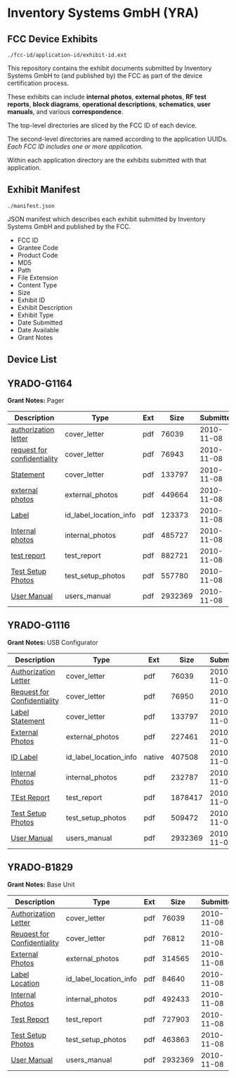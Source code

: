 # Inventory Systems GmbH (YRA)
## FCC Device Exhibits

```
./fcc-id/application-id/exhibit-id.ext
```

This repository contains the exhibit documents submitted by Inventory Systems GmbH to (and published by) the FCC as part of the device certification process.

These exhibits can include **internal photos**, **external photos**, **RF test reports**, **block diagrams**, **operational descriptions**, **schematics**, **user manuals**, and various **correspondence**.

The top-level directories are sliced by the FCC ID of each device.

The second-level directories are named according to the application UUIDs. *Each FCC ID includes one or more application.*

Within each application directory are the exhibits submitted with that application. 

## Exhibit Manifest

```
./manifest.json
```

JSON manifest which describes each exhibit submitted by Inventory Systems GmbH and published by the FCC.

- FCC ID
- Grantee Code
- Product Code
- MD5
- Path
- File Extension
- Content Type
- Size
- Exhibit ID
- Exhibit Description
- Exhibit Type
- Date Submitted
- Date Available
- Grant Notes

## Device List
## YRADO-G1164
**Grant Notes:** Pager

| Description | Type | Ext | Size | Submitted | Available |
| ----------- | ---- | --- | ---- | --------- | --------- |
| [authorization letter](YRADO-G1164/9f34cbd3a3f91a5d1abe14eabc5d0931/1372293.pdf) | cover_letter | pdf | 76039 | 2010-11-08 | 2010-11-08 |
| [request for confidentiality](YRADO-G1164/9f34cbd3a3f91a5d1abe14eabc5d0931/1372351.pdf) | cover_letter | pdf | 76943 | 2010-11-08 | 2010-11-08 |
| [Statement](YRADO-G1164/9f34cbd3a3f91a5d1abe14eabc5d0931/1372338.pdf) | cover_letter | pdf | 133797 | 2010-11-08 | 2010-11-08 |
| [external photos](YRADO-G1164/9f34cbd3a3f91a5d1abe14eabc5d0931/1372348.pdf) | external_photos | pdf | 449664 | 2010-11-08 | 2010-11-08 |
| [Label](YRADO-G1164/9f34cbd3a3f91a5d1abe14eabc5d0931/1372354.pdf) | id_label_location_info | pdf | 123373 | 2010-11-08 | 2010-11-08 |
| [Internal photos](YRADO-G1164/9f34cbd3a3f91a5d1abe14eabc5d0931/1372347.pdf) | internal_photos | pdf | 485727 | 2010-11-08 | 2010-11-08 |
| [test report](YRADO-G1164/9f34cbd3a3f91a5d1abe14eabc5d0931/1372349.pdf) | test_report | pdf | 882721 | 2010-11-08 | 2010-11-08 |
| [Test Setup Photos](YRADO-G1164/9f34cbd3a3f91a5d1abe14eabc5d0931/1372346.pdf) | test_setup_photos | pdf | 557780 | 2010-11-08 | 2010-11-08 |
| [User Manual](YRADO-G1164/9f34cbd3a3f91a5d1abe14eabc5d0931/1372295.pdf) | users_manual | pdf | 2932369 | 2010-11-08 | 2010-11-08 |
## YRADO-G1116
**Grant Notes:** USB Configurator

| Description | Type | Ext | Size | Submitted | Available |
| ----------- | ---- | --- | ---- | --------- | --------- |
| [Authorization Letter](YRADO-G1116/3d5a8b7ccfe0c03e3ebcf19fe951c8ea/1372293.pdf) | cover_letter | pdf | 76039 | 2010-11-08 | 2010-11-08 |
| [Request for Confidentiality](YRADO-G1116/3d5a8b7ccfe0c03e3ebcf19fe951c8ea/1372337.pdf) | cover_letter | pdf | 76950 | 2010-11-08 | 2010-11-08 |
| [Label Statement](YRADO-G1116/3d5a8b7ccfe0c03e3ebcf19fe951c8ea/1372338.pdf) | cover_letter | pdf | 133797 | 2010-11-08 | 2010-11-08 |
| [External Photos](YRADO-G1116/3d5a8b7ccfe0c03e3ebcf19fe951c8ea/1372334.pdf) | external_photos | pdf | 227461 | 2010-11-08 | 2010-11-08 |
| [ID Label](YRADO-G1116/3d5a8b7ccfe0c03e3ebcf19fe951c8ea/1372339.native) | id_label_location_info | native | 407508 | 2010-11-08 | 2010-11-08 |
| [Internal Photos](YRADO-G1116/3d5a8b7ccfe0c03e3ebcf19fe951c8ea/1372333.pdf) | internal_photos | pdf | 232787 | 2010-11-08 | 2010-11-08 |
| [TEst Report](YRADO-G1116/3d5a8b7ccfe0c03e3ebcf19fe951c8ea/1372335.pdf) | test_report | pdf | 1878417 | 2010-11-08 | 2010-11-08 |
| [Test Setup Photos](YRADO-G1116/3d5a8b7ccfe0c03e3ebcf19fe951c8ea/1372332.pdf) | test_setup_photos | pdf | 509472 | 2010-11-08 | 2010-11-08 |
| [User Manual](YRADO-G1116/3d5a8b7ccfe0c03e3ebcf19fe951c8ea/1372295.pdf) | users_manual | pdf | 2932369 | 2010-11-08 | 2010-11-08 |
## YRADO-B1829
**Grant Notes:** Base Unit

| Description | Type | Ext | Size | Submitted | Available |
| ----------- | ---- | --- | ---- | --------- | --------- |
| [Authorization Letter](YRADO-B1829/96bacc153afea0707f4fa50f60249ca6/1372293.pdf) | cover_letter | pdf | 76039 | 2010-11-08 | 2010-11-08 |
| [Reuqest for Confidentiality](YRADO-B1829/96bacc153afea0707f4fa50f60249ca6/1372294.pdf) | cover_letter | pdf | 76812 | 2010-11-08 | 2010-11-08 |
| [External Photos](YRADO-B1829/96bacc153afea0707f4fa50f60249ca6/1372291.pdf) | external_photos | pdf | 314565 | 2010-11-08 | 2010-11-08 |
| [Label Location](YRADO-B1829/96bacc153afea0707f4fa50f60249ca6/1372297.pdf) | id_label_location_info | pdf | 84640 | 2010-11-08 | 2010-11-08 |
| [Internal Photos](YRADO-B1829/96bacc153afea0707f4fa50f60249ca6/1372296.pdf) | internal_photos | pdf | 492433 | 2010-11-08 | 2010-11-08 |
| [Test Report](YRADO-B1829/96bacc153afea0707f4fa50f60249ca6/1372292.pdf) | test_report | pdf | 727903 | 2010-11-08 | 2010-11-08 |
| [Test Setup Photos](YRADO-B1829/96bacc153afea0707f4fa50f60249ca6/1372311.pdf) | test_setup_photos | pdf | 463863 | 2010-11-08 | 2010-11-08 |
| [User Manual](YRADO-B1829/96bacc153afea0707f4fa50f60249ca6/1372295.pdf) | users_manual | pdf | 2932369 | 2010-11-08 | 2010-11-08 |
